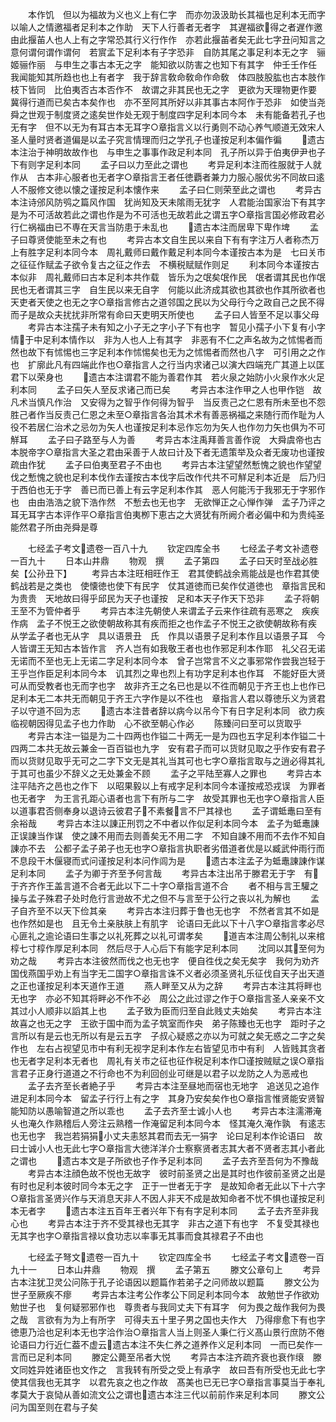 <!-- { "loadSidebar": true } -->
　　本作饥　但以为福故为义也义上有仁字　而亦勿汲汲助长其福也足利本无而字　以喻人之情邀福者足利本之作助　天下人行善者无者字　其遅福欲得之者遅作邀　由此揠苖人也人上有之字常恐其行义行作作　亦若此揠苖者矣无此七字丑问知言之意何谓何谓作谓何　若賔孟下足利本有子字恐非　自防其尾之事足利本无之字　骊姬骊作丽　与申生之事古本无之字　能知欲以防害之也知下有其字　仲壬壬作任　我闻能知其所趋也也上有者字　我于辞言敎命敎命作命敎　体四肢股肱也古本肢作枝下皆同　比伯夷否古本否作不　故谓之非其民也无之字　更欲为天理物更作要　冀得行道而已矣古本矣作也　亦不至阿其所好以非其事古本阿作于恐非　如使当尧舜之世观于制度贤之逺矣世作处无观于制度四字足利本同今本　未有能备若孔子也无有字　但不以无为有耳古本无耳字○章指言义以行勇则不动心养气顺道无效宋人圣人量时贤者道偏是以孟子究言情理而归之学孔子也谨按足利本偏作徧
　　遗古本注治于神明故故作也　与申生之事事作政足利本同　孔子所以异于伯夷伊尹也子下有则字足利本同
　　孟子曰以力至此之谓也
　　考异足利本注而徃服就于人就作从　古本非心服者也无者字○章指言王者任徳覇者兼力力服心服优劣不同故曰逺人不服修文徳以懐之谨按足利本懐作来
　　孟子曰仁则荣至此之谓也
　　考异古本注诗邠风防鸮之篇风作国　犹尚知及天未隂雨无犹字　人君能治国家治下有其字　是为不可活故若此之谓也作是为不可活也无故若此之谓五字○章指言国必修政君必行仁祸福由已不専在天言当防患于未乱也
　　遗古本注而居卑下卑作埤
　　孟子曰尊贤使能至未之有也
　　考异古本文自生民以来自下有有字注万人者称杰万上有胜字足利本同今本　周礼戴师曰戴作戴足利本同今本谨按古本为是　七曰关市之征征作赋孟子欲令复古之征之作去　不横税赋赋作则足
　　利本同今本谨按古本似非　周礼戴师曰古本足利本共作载　皆乐为之氓矣氓作民　氓者谓其民也作氓民也无者谓其三字　自生民以来无自字　何能以此济成其欲也其欲也作其所欲者也　天吏者天使之也无之字○章指言修古之道邻国之民以为父母行今之政自己之民不得而子是故众夫扰扰非所常有命曰天吏明天所使也
　　孟子曰人皆至不足以事父母
　　考异古本注孺子未有知之小子无之字小子下有也字　暂见小孺子小下复有小字　情于中足利本情作以　非为人也人上有其字　非恶有不仁之声名故为之怵惕者而然也故下有怵惕也三字足利本作怵惕矣也无为之怵惕者而然也八字　可引用之之作也　扩廓此凡有四端此作也○章指言人之行当内求诸己以演大四端充广其道上以匡君下以荣身也
　　遗古本注谓君不能为善君作其　若火泉之始防小火泉作水火足利本同
　　孟子曰矢人至反求诸己而已矣
　　考异古本注作甲之人也甲作铠　故凡术当慎凡作治　又安得为之智乎作何得为智乎　当反责己之仁恩有所未至也不怨胜己者作当反责己仁恩之未至○章指言各治其术术有善恶祸福之来随行而作耻为人役不若居仁治术之忌勿为矢人也谨按足利本忌作忘勿为矢人也作勿力矢也俱为不可觧耳
　　孟子曰子路至与人为善
　　考异古本注禹拜善言善作谠　大舜虞帝也古本脱帝字○章指言大圣之君由采善于人故曰计及下者无遗策举及众者无废功也谨按疏由作犹
　　孟子曰伯夷至君子不由也
　　考异古本注望望然慙愧之貌也作望望伐之慙愧之貌也足利本伐作去谨按古本伐字后改作代共不可觧足利本近是　后乃归于西伯也无于字　善已而已善上有云字足利本作其　恶人何能汚于我邪无于字邪作也　由由浩浩之貌下浩作然　不慙去也无也字　无欲惮正之心惮作弹　孟子乃评之耳无耳字古本评作平○章指言伯夷栁下恵古之大贤犹有所阙介者必偏中和为贵纯圣能然君子所由尧舜是尊

　　七经孟子考文遗卷一百八十九
　　钦定四库全书
　　七经孟子考文补遗卷一百九十
　　日本山井鼎
　　物观　撰
　　孟子第四
　　孟子曰天时至战必胜矣【公孙丑下】
　　考异古本注旺相旺作王　君其使鹤战余焉能战是也作君其使鹤战若是之类也　使懐徳也使下有民字　仗其道徳而已矣作仗道徳也　章指言民和为贵贵　天地故曰得乎邱民为天子也谨按　足和本天子作天下恐非
　　孟子将朝王至不为管仲者乎
　　考异古本注先朝使人来谓孟子云来作往疏有恶寒之　疾疾作病　孟子不悦王之欲使朝故称其有疾而拒之也作孟子不悦王之欲使朝故称有疾　从学孟子者也无从字　具以语景丑　氏　作具以语景子足利本作且以语景子耳　今人皆谓王无知古本皆作言　齐人岂有如我敬王者也也作邪足利本作耶　礼父召无诺无诺而不至也无上无诺二字足利本同今本　曾子岂常言不义之事邪常作尝我岂轻于王乎岂作臣足利本同今本　讥其烈之卑也烈上有功字足利本也作耳　不能好臣大贤可从而受教者也无而字也字　故非齐王之名已也是以不徃而朝见于齐王也上也作已足利本无二本共无而朝见于齐王六字作是以不徃也　章指言人君以尊徳乐义为贤君子以守道不回为志
　　遗古本注昔者辞以病今以吊今下有日字足利本同　欲力疾临视朝因得见孟子也力作助　心不欲至朝心作必
　　陈臻问曰至可以货取乎
　　考异古本注一镒是为二十四两也作镒二十两无一是为四也五字足利本作镒二十四两二本共无故云兼金一百百镒也九字　安有君子而可以货财见取之乎作安有君子而以货财见取乎无可之二字下文无是其礼当其可也七字○章指言取与之逍必得其礼于其可也虽少不辞义之无处兼金不顾
　　孟子之平陆至寡人之罪也
　　考异古本注平陆齐之邑也之作下　以昭果毅以上有戒字足利本同今本谨按戒恐戎误　为罪者也无者字　为王言孔距心语者也言下有所与二字　故受其罪也无也字○章指言人臣以道事君否侧奉身以退诗云彼君子不素餐言不尸其禄也
　　孟子谓蚳鼃曰至有余裕哉
　　考异古本注以諌正刑罚之不中者以作似足利本同今本　孟子为蚳鼃諌正误諌当作谋　使之諌不用而去则善矣无不用二字　不知自諌不用而不去作不知自諌亦不去　公都子孟子弟子也无也字○章指言执职者劣借道者优是以臧武仲雨行而不息段干木偃寝而式问谨按足利本问作闾为是
　　遗古本注孟子为蚳鼃諌諌作谋足利本同
　　孟子为卿于齐至予何言哉
　　考异古本注出吊于滕君无于字　有于齐齐作王盖言道不合者无此以下二十字○章指言道不合
　　者不相与言王驩之操与孟子殊君子处时危行言逊故不尤之但不与言至于公行之丧以礼为解也
　　孟子自齐至不以天下俭其亲
　　考异古本注归葬于鲁也无也字　不然者言其不如是也作然如是也　且无令土亲肤肤上有肌字　论语曰无此以下十八字○章指言孝必尽心匪礼之逾论语曰生事之以礼死葬之以礼可谓孝矣
　　道吉本注周公制礼以来棺椁七寸椁作厚足利本同　然后尽于人心后下有能字足利本同
　　沈同以其至何为劝之哉
　　考异古本注彼然而伐之也无也字　便自徃伐之矣无矣字　我何为劝齐国伐燕国乎劝上有当字无二国字○章指言诛不义者必须圣贤礼乐征伐自天子出天道之正也谨按足利本天道作王道
　　燕人畔至又从为之辞
　　考异古本注其将畔也无也字　亦必不知其将畔必不作不必　周公之此过谬之作于○章指言圣人亲亲不文其过小人顺非以謟其上也
　　孟子致为臣而归至自此贱丈夫始矣
　　考异古本注故喜之也无之字　王欲于国中而为孟子筑室而作央　弟子陈臻也无也字　距时子之言所以有是云也无所以有是云五字　子叔心疑惑之亦以为可就之矣无惑之二字之矣作也　左右占视望见市中有利无视字足利本作左右皆望见市中有利　人皆贱其贪者也无者字足利本无者也　周礼有关市之征也征作税足利本作□谨按贼赋之误○章指言君子正身行道道之不行命也不为利回创业可继是以君子以龙防之人为恶戒也
　　孟子去齐至长者絶子乎
　　考异古本注至昼地而宿也无地字　追送见之追作进足利本同今本　留孟子行行上有之字　其身乃安矣矣作也○章指言惟贤能安贤智能知防以愚喻智道之所以乖也
　　孟子去齐至士诚小人也
　　考异古本注濡滞淹乆也淹久作熟稽后人旁注云熟稽一作淹留足利本同今本　怪其淹久淹作孰　有逺志也无也字　我岂若狷狷小丈夫恚怒其君而去无一狷字　论曰足利本作论语曰　故曰士诚小人也无此七字○章指言大徳洋洋介士察察贤者志其大者不贤者志其小者此之谓也
　　遗古本文是子所欲也子作予足利本同
　　孟子去齐至吾何为不豫哉
　　考异古本注顔色故不悦也无故字　彼时前圣贤之出是其时也作彼前圣贤之出是有时也足利本彼时同今本无之字　正于一世者无于字　是故知命者无此以下十六字○章指言圣贤兴作与天消息天非人不因人非天不成是故知命者不忧不惧也谨按足利本无者字
　　遗古本注五百年王者兴年下有有字足利本同
　　孟子去齐至非我心也
　　考异古本注于齐不受其禄也无其字　非古之道下有也字　不复受其禄也无其字也字○章指言禄以食功志以率事无其事而食其禄君子不由也

　　七经孟子弩文遗卷一百九十
　　钦定四库全书
　　七经孟子考文遗卷一百九十一
　　日本山井鼎
　　物观　撰
　　孟子第五
　　滕文公章句上
　　考异古本注犹卫灵公问陈于孔子论语因以题篇作若弟子之问师故以题篇
　　滕文公为世子至厥疾不瘳
　　考异古本注考公作孝公下同足利本同今本　故勉世子作欲劝勉世子也　复何疑邪邪作也　尊贵者与我同丈夫下有耳字　何为畏之哉作我何为畏之哉　言欲有为为上有所字　可得夫五十里子男之国也夫作大　乃得瘳愈下有也字　徳恵乃洽也足利本无也字洽作治○章指言人当上则圣人秉仁行义髙山景行庶防不倦论语曰力行近仁葢不虚云遗古本注不失仁养之道养作义足利本同　一而已矣作一言而已足利本同
　　滕定公薨至吊者大悦
　　考异古本注齐疏齐衰也衰作缞　滕文同姓异姓诸臣也文作之　言我转有所受之受上有承字　故曰吾有所受也无此七字　使其信我也无其字　以君先哀之也之作故　髙美也已无已字○章指言事莫当于奉礼孝莫大于哀恸从善如流文公之谓也遗古本注三代以前前作来足利本同
　　滕文公问为国至则在君与子矣
